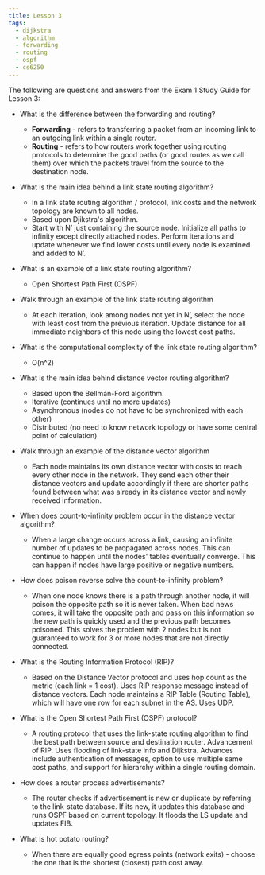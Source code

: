 ```yaml
---
title: Lesson 3
tags:
  - dijkstra
  - algorithm
  - forwarding
  - routing
  - ospf
  - cs6250
---
```


The following are questions and answers from the Exam 1 Study Guide for Lesson 3:

- What is the difference between the forwarding and routing?

  - **Forwarding** - refers to transferring a packet from an incoming link to an outgoing link
    within a single router.
  - **Routing** - refers to how routers work together using routing protocols to determine the good
    paths (or good routes as we call them) over which the packets travel from the source to the
    destination node.

- What is the main idea behind a link state routing algorithm?

  - In a link state routing algorithm / protocol, link costs and the network topology are known to
    all nodes.
  - Based upon Djikstra's algorithm.
  - Start with N’ just containing the source node. Initialize all paths to infinity except directly
    attached nodes. Perform iterations and update whenever we find lower costs until every node is
    examined and added to N’.

- What is an example of a link state routing algorithm?

  - Open Shortest Path First (OSPF)

- Walk through an example of the link state routing algorithm

  - At each iteration, look among nodes not yet in N’, select the node with least cost from the
    previous iteration. Update distance for all immediate neighbors of this node using the lowest
    cost paths.

- What is the computational complexity of the link state routing algorithm?

  - O(n^2)

- What is the main idea behind distance vector routing algorithm?

  - Based upon the Bellman-Ford algorithm.
  - Iterative (continues until no more updates)
  - Asynchronous (nodes do not have to be synchronized with each other)
  - Distributed (no need to know network topology or have some central point of calculation)

- Walk through an example of the distance vector algorithm

  - Each node maintains its own distance vector with costs to reach every other node in the network.
    They send each other their distance vectors and update accordingly if there are shorter paths
    found between what was already in its distance vector and newly received information.

- When does count-to-infinity problem occur in the distance vector algorithm?

  - When a large change occurs across a link, causing an infinite number of updates to be propagated
    across nodes. This can continue to happen until the nodes' tables eventually converge. This can
    happen if nodes have large positive or negative numbers.

- How does poison reverse solve the count-to-infinity problem?

  - When one node knows there is a path through another node, it will poison the opposite path so it
    is never taken. When bad news comes, it will take the opposite path and pass on this information
    so the new path is quickly used and the previous path becomes poisoned. This solves the problem
    with 2 nodes but is not guaranteed to work for 3 or more nodes that are not directly connected.

- What is the Routing Information Protocol (RIP)?

  - Based on the Distance Vector protocol and uses hop count as the metric (each link = 1 cost).
    Uses RIP response message instead of distance vectors. Each node maintains a RIP Table (Routing
    Table), which will have one row for each subnet in the AS. Uses UDP.

- What is the Open Shortest Path First (OSPF) protocol?

  - A routing protocol that uses the link-state routing algorithm to find the best path between
    source and destination router. Advancement of RIP. Uses flooding of link-state info and
    Dijkstra. Advances include authentication of messages, option to use multiple same cost paths,
    and support for hierarchy within a single routing domain.

- How does a router process advertisements?

  - The router checks if advertisement is new or duplicate by referring to the link-state database.
    If its new, it updates this database and runs OSPF based on current topology. It floods the LS
    update and updates FIB.

- What is hot potato routing?

  - When there are equally good egress points (network exits) - choose the one that is the shortest
    (closest) path cost away.
